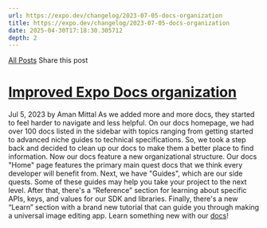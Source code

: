 ```yaml
---
url: https://expo.dev/changelog/2023-07-05-docs-organization
title: https://expo.dev/changelog/2023-07-05-docs-organization
date: 2025-04-30T17:18:30.305712
depth: 2
---
```


[All Posts](https://expo.dev/changelog)
Share this post
# [Improved Expo Docs organization](https://expo.dev/changelog/2023-07-05-docs-organization)
Jul 5, 2023 by
Aman Mittal
As we added more and more docs, they started to feel harder to navigate and less helpful. On our docs homepage, we had over 100 docs listed in the sidebar with topics ranging from getting started to advanced niche guides to technical specifications. So, we took a step back and decided to clean up our docs to make them a better place to find information.
Now our docs feature a new organizational structure. Our docs "Home" page features the primary main quest docs that we think every developer will benefit from. Next, we have "Guides", which are our side quests. Some of these guides may help you take your project to the next level. After that, there's a “Reference” section for learning about specific APIs, keys, and values for our SDK and libraries. Finally, there's a new “Learn” section with a brand new tutorial that can guide you through making a universal image editing app.
Learn something new with our [docs](https://docs.expo.dev/)!

